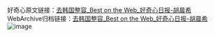 好奇心原文链接：[去韩国整容_Best on the Web_好奇心日报-胡晨希](https://www.qdaily.com/articles/7591.html)
WebArchive归档链接：[去韩国整容_Best on the Web_好奇心日报-胡晨希](http://web.archive.org/web/20190623172506/https://www.qdaily.com/articles/7591.html)
![image](http://ww3.sinaimg.cn/large/007d5XDply1g3wjknjcp5j30u025eavd)